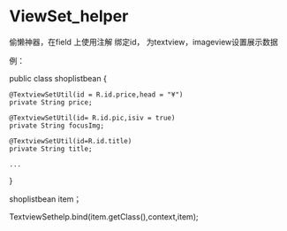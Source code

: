# ViewSet_helper
偷懒神器，在field 上使用注解 绑定id， 为textview，imageview设置展示数据




例：

public class shoplistbean {

    @TextviewSetUtil(id = R.id.price,head = "¥")
    private String price;
    
    @TextviewSetUtil(id= R.id.pic,isiv = true)
    private String focusImg;
    
    @TextviewSetUtil(id=R.id.title)
    private String title;
    
    ...
}


shoplistbean item；


TextviewSethelp.bind(item.getClass(),context,item);
